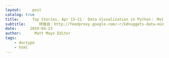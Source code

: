```yaml
---
layout:     post
catalog: true
title:      Top Stories, Apr 15-21： Data Visualization in Python： Matplotlib vs Seaborn; Data Science with Optimus Part 2： Setting your DataOps Environment
subtitle:      转载自：http://feedproxy.google.com/~r/kdnuggets-data-mining-analytics/~3/X_5GcNw_Ylo/top-news-week-0415-0421.html
date:      2019-04-23
author:      Matt Mayo Editor
tags:
    - doctype
    - html
---
```







